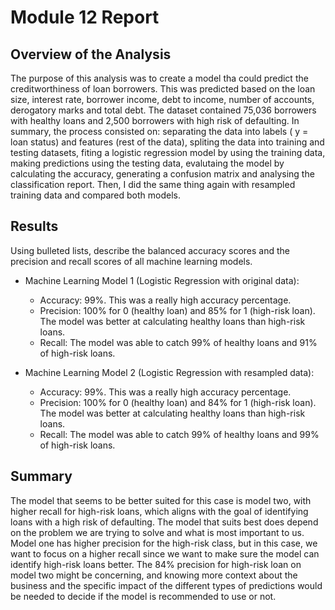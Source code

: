 # Module 12 Report

## Overview of the Analysis

The purpose of this analysis was to create a model tha could predict the creditworthiness of loan borrowers. This was predicted based on the loan size, interest rate, borrower income, debt to income, number of accounts, derogatory marks and total debt. The dataset contained 75,036 borrowers with healthy loans and 2,500 borrowers with high risk of defaulting. In summary, the process consisted on: separating the data into labels ( y = loan status) and features (rest of the data), spliting the data into training and testing datasets, fiting a logistic regression model by using the training data, making predictions using the testing data, evalutaing the model by calculating the accuracy, generating a confusion matrix and analysing the classification report. Then, I did the same thing again with resampled training data and compared both models.

## Results

Using bulleted lists, describe the balanced accuracy scores and the precision and recall scores of all machine learning models.

* Machine Learning Model 1 (Logistic Regression with original data):
  * Accuracy: 99%. This was a really high accuracy percentage.
  * Precision: 100% for 0 (healthy loan) and 85% for 1 (high-risk loan). The model was better at calculating healthy loans than high-risk loans. 
  * Recall: The model was able to catch 99% of healthy loans and 91% of high-risk loans.



* Machine Learning Model 2 (Logistic Regression with resampled data):
  * Accuracy: 99%. This was a really high accuracy percentage.
  * Precision: 100% for 0 (healthy loan) and 84% for 1 (high-risk loan). The model was better at calculating healthy loans than high-risk loans.
  * Recall: The model was able to catch 99% of healthy loans and 99% of high-risk loans.

## Summary

The model that seems to be better suited for this case is model two, with higher recall for high-risk loans, which aligns with the goal of identifying loans with a high risk of defaulting. The model that suits best does depend on the problem we are trying to solve and what is most important to us. Model one has higher precision for the high-risk class, but in this case, we want to focus on a higher recall since we want to make sure the model can identify high-risk loans better. The 84% precision for high-risk loan on model two might be concerning, and knowing more context about the business and the specific impact of the different types of predictions would be needed to decide if the model is recommended to use or not.
